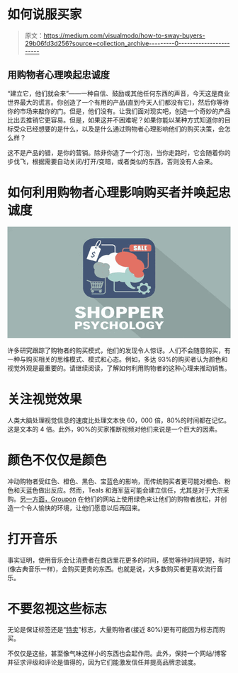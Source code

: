 # 如何说服买家

> 原文：<https://medium.com/visualmodo/how-to-sway-buyers-29b06fd3d256?source=collection_archive---------0----------------------->

## 用购物者心理唤起忠诚度

“建立它，他们就会来”——一种自信、鼓励或其他任何东西的声音，今天这是商业世界最大的谎言。你创造了一个有用的产品(直到今天人们都没有它)，然后你等待你的市场来敲你的门。但是，他们没有。让我们面对现实吧，创造一个奇妙的产品比出去推销它更容易。但是，如果这并不困难呢？如果你能以某种方式知道你的目标受众已经想要的是什么，以及是什么通过购物者心理影响他们的购买决策，会怎么样？

这不是产品的错，是你的营销。除非你造了一个灯泡，当你走路时，它会随着你的步伐飞，根据需要自动关闭/打开/变暗，或者类似的东西，否则没有人会来。

# 如何利用购物者心理影响购买者并唤起忠诚度

![](img/ed5be6bb50dabb5b356f2df14838dfa0.png)

许多研究跟踪了购物者的购买模式，他们的发现令人惊讶。人们不会随意购买，有一种与购买相关的思维模式、模式和心态。例如，多达 93%的购买者认为颜色和视觉外观是最重要的。请继续阅读，了解如何利用购物者的这种心理来推动销售。

# 关注视觉效果

人类大脑处理视觉信息的速度比处理文本快 60，000 倍，80%的时间都在记忆。这是文本的 4 倍。此外，90%的买家推断视频对他们来说是一个巨大的因素。

# 颜色不仅仅是颜色

冲动购物者受红色、橙色、黑色、宝蓝色的影响，而传统购买者更可能对橙色、粉色和天蓝色做出反应。然而，Teals 和海军蓝可能会建立信任，尤其是对于大宗采购。[另一方面，Groupon](https://www.16best.net/groupon/) 在他们的网站上使用绿色来让他们的购物者放松，并创造一个令人愉快的环境，让他们愿意以后再回来。

# 打开音乐

事实证明，使用音乐会让消费者在商店里花更多的时间，感觉等待时间更短，有时(像古典音乐一样)，会购买更贵的东西。也就是说，大多数购买者更喜欢流行音乐。

# 不要忽视这些标志

无论是保证标签还是“[特卖](https://visualmodo.com/)”标志，大量购物者(接近 80%)更有可能因为标志而购买。

不仅仅是这些，甚至像气味这样小的东西也会起作用。此外，保持一个网站/博客并征求评级和评论是值得的，因为它们能激发信任并提高品牌忠诚度。